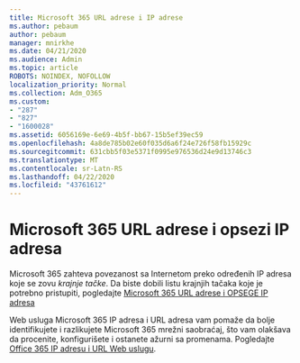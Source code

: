 ```yaml
---
title: Microsoft 365 URL adrese i IP adrese
ms.author: pebaum
author: pebaum
manager: mnirkhe
ms.date: 04/21/2020
ms.audience: Admin
ms.topic: article
ROBOTS: NOINDEX, NOFOLLOW
localization_priority: Normal
ms.collection: Adm_O365
ms.custom:
- "287"
- "827"
- "1600028"
ms.assetid: 6056169e-6e69-4b5f-bb67-15b5ef39ec59
ms.openlocfilehash: 4a8de785b02e60f035d6a6f24e726f58fb15929c
ms.sourcegitcommit: 631cbb5f03e5371f0995e976536d24e9d13746c3
ms.translationtype: MT
ms.contentlocale: sr-Latn-RS
ms.lasthandoff: 04/22/2020
ms.locfileid: "43761612"
---
```

# <a name="microsoft-365-urls-and-ip-address-ranges"></a>Microsoft 365 URL adrese i opsezi IP adresa

Microsoft 365 zahteva povezanost sa Internetom preko određenih IP adresa koje se zovu *krajnje tačke*.
Da biste dobili listu krajnjih tačaka koje je potrebno pristupiti, pogledajte [Microsoft 365 URL adrese i OPSEGE IP adresa](https://docs.microsoft.com/office365/enterprise/urls-and-ip-address-ranges) 

Web usluga Microsoft 365 IP adresa i URL adresa vam pomaže da bolje identifikujete i razlikujete Microsoft 365 mrežni saobraćaj, što vam olakšava da procenite, konfigurišete i ostanete ažurni sa promenama. Pogledajte [Office 365 IP adresu i URL Web uslugu](https://docs.microsoft.com/office365/enterprise/office-365-ip-web-service).